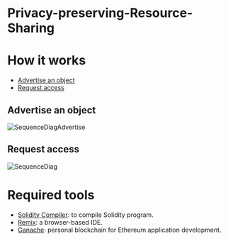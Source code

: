 # Privacy-preserving-Resource-Sharing

# How it works
- [Advertise an object](#advertise)
- [Request access](#request)

## Advertise an object
![SequenceDiagAdvertise](https://user-images.githubusercontent.com/75406127/106031414-7cc67180-608c-11eb-82b3-185d7ab2819f.jpg)

## Request access
![SequenceDiag](https://user-images.githubusercontent.com/75406127/106031457-88b23380-608c-11eb-8563-417d3dd1af2f.jpg)

# Required tools
- [Solidity Compiler](https://docs.soliditylang.org/en/v0.5.17/installing-solidity.html): to compile Solidity program.
- [Remix](https://remix.ethereum.org/): a browser-based IDE.
- [Ganache](https://www.trufflesuite.com/ganache): personal blockchain for Ethereum application development.
